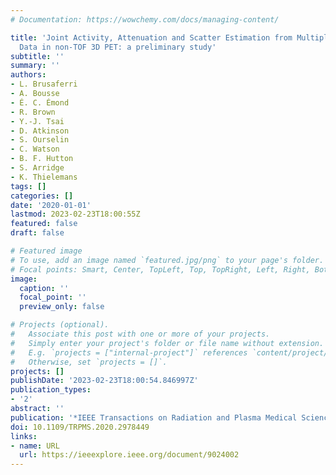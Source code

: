 ```yaml
---
# Documentation: https://wowchemy.com/docs/managing-content/

title: 'Joint Activity, Attenuation and Scatter Estimation from Multiple Energy Window
  Data in non-TOF 3D PET: a preliminary study'
subtitle: ''
summary: ''
authors:
- L. Brusaferri
- A. Bousse
- É. C. Émond
- R. Brown
- Y.-J. Tsai
- D. Atkinson
- S. Ourselin
- C. Watson
- B. F. Hutton
- S. Arridge
- K. Thielemans
tags: []
categories: []
date: '2020-01-01'
lastmod: 2023-02-23T18:00:55Z
featured: false
draft: false

# Featured image
# To use, add an image named `featured.jpg/png` to your page's folder.
# Focal points: Smart, Center, TopLeft, Top, TopRight, Left, Right, BottomLeft, Bottom, BottomRight.
image:
  caption: ''
  focal_point: ''
  preview_only: false

# Projects (optional).
#   Associate this post with one or more of your projects.
#   Simply enter your project's folder or file name without extension.
#   E.g. `projects = ["internal-project"]` references `content/project/deep-learning/index.md`.
#   Otherwise, set `projects = []`.
projects: []
publishDate: '2023-02-23T18:00:54.846997Z'
publication_types:
- '2'
abstract: ''
publication: '*IEEE Transactions on Radiation and Plasma Medical Sciences*'
doi: 10.1109/TRPMS.2020.2978449
links:
- name: URL
  url: https://ieeexplore.ieee.org/document/9024002
---
```

